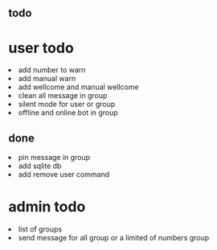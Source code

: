 ## todo

# user todo
<li>add number to warn</li>
<li>add manual warn</li>
<li>add wellcome and manual wellcome</li>
<li>clean all message in group</li>
<li>silent mode for user or group</li>
<li>offline and online bot in group</li>

## done
<li>pin message in group</li>
<li>add sqlite db</li>
<li>add remove user command</li>

# admin todo
<li>list of groups</li>
<li>send message for all group or a limited of numbers group</li>